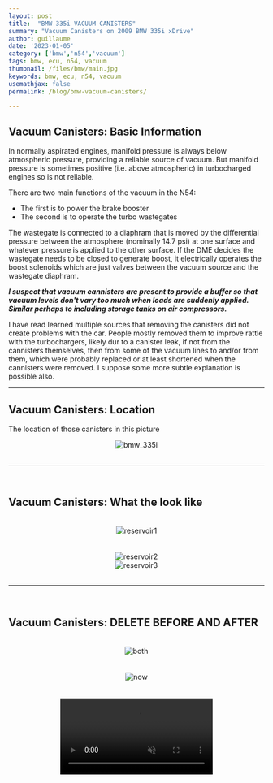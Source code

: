 ```yaml
---
layout: post
title:  "BMW 335i VACUUM CANISTERS"
summary: "Vacuum Canisters on 2009 BMW 335i xDrive"
author: guillaume
date: '2023-01-05'
category: ['bmw','n54','vacuum']
tags: bmw, ecu, n54, vacuum
thumbnail: /files/bmw/main.jpg
keywords: bmw, ecu, n54, vacuum
usemathjax: false
permalink: /blog/bmw-vacuum-canisters/

---
```


## Vacuum Canisters: Basic Information

In normally aspirated engines, manifold pressure is always below atmospheric pressure, providing a reliable source of vacuum. But manifold pressure is sometimes positive (i.e. above atmospheric) in turbocharged engines so is not reliable.

There are two main functions of the vacuum in the N54:

 - The first is to power the brake booster
 - The second is to operate the turbo wastegates

The wastegate is connected to a diaphram that is moved by the differential pressure between the atmosphere (nominally 14.7 psi) at one surface and whatever pressure is applied to the other surface. If the DME decides the wastegate needs to be closed to generate boost, it electrically operates the boost solenoids which are just valves between the vacuum source and the wastegate diaphram.

***I suspect that vacuum cannisters are present to provide a buffer so that vacuum levels don't vary too much when loads are suddenly applied. Similar perhaps to including storage tanks on air compressors.***

I have read learned multiple sources that removing the canisters did not create problems with the car. People mostly removed them to improve rattle with the turbochargers, likely dur to a canister leak, if not from the cannisters themselves, then from some of the vacuum lines to and/or from them, which were probably replaced or at least shortened when the cannisters were removed. I suppose some more subtle explanation is possible also.



----------------------------------



## Vacuum Canisters: Location

The location of those canisters in this picture
<br>
<center>
<img src="https://arsscriptum.github.io/files/bmw/bmw_335i.jpeg" alt="bmw_335i" />
</center>

<br>

----------------------------------

<br>

## Vacuum Canisters: What the look like

<br>

<center>
<img src="https://arsscriptum.github.io/files/bmw/reservoir1.png" alt="reservoir1" />
</center>

<br>
<br>

<center>
<img src="https://arsscriptum.github.io/files/bmw/reservoir2.png" alt="reservoir2" />
</center>
<center>
<img src="https://arsscriptum.github.io/files/bmw/reservoir3.png" alt="reservoir3" />
</center>

<br>

----------------------------------

<br>

## Vacuum Canisters: DELETE BEFORE AND AFTER

<br>

<center>
<img src="https://arsscriptum.github.io/files/bmw/both.jpg" alt="both" />
</center>

<br>
<br>

<center>
<img src="https://arsscriptum.github.io/files/bmw/now.jpg" alt="now" />
</center>

<br>
<br>


<center>

<video class="car_vid" controls autoplay loop muted>
  <source src="https://arsscriptum.github.io/files/bmw/damper.mp4" type="video/mp4">
  This browser does not display the video tag.
</video>
</center>

</div>
